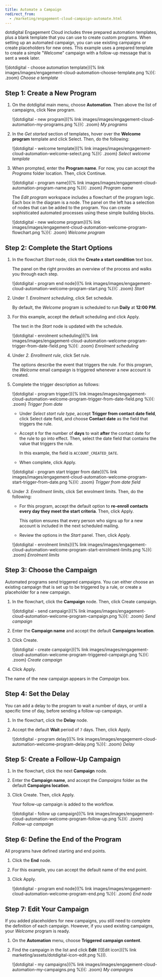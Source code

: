 ```yaml
---
title: Automate a Campaign
redirect_from:
  - /marketing/engagement-cloud-campaign-automate.html
---
```


dotdigital Engagement Cloud includes three prepared automation templates, plus a blank template that you can use to create custom programs. When setting up an automated campaign, you can use existing campaigns or create placeholders for new ones. This example uses a prepared template to create a simple "Welcome" campaign with a follow-up message that is sent a week later.

![dotdigital - choose automation template]({% link images/images/engagement-cloud-automation-choose-template.png %}){: .zoom}
_Choose a template_

## Step 1: Create a New Program

1. On the dotdigital main menu, choose **Automation**. Then above the list of campaigns, click <span class="btn">New program</span>.

    ![dotdigital - new program]({% link images/images/engagement-cloud-automation-my-programs.png %}){: .zoom}
    _My programs_

1. In the _Get started_ section of templates, hover over the **Welcome program** template and click <span class="btn">Select</span>. Then, do the following:

    ![dotdigital - welcome template]({% link images/images/engagement-cloud-automation-welcome-select.png %}){: .zoom}
    _Select welcome template_

1. When prompted, enter the **Program name**. For now, you can accept the _Programs_ folder location. Then, click <span class="btn">Continue</span>.

    ![dotdigital - program name]({% link images/images/engagement-cloud-automation-program-name.png %}){: .zoom}
    _Program name_

    The _Edit program_ workspace includes a flowchart of the program logic. Each box in the diagram is a node. The panel on the left has a selection of nodes that can be added to the program. You can create sophisticated automated processes using these simple building blocks.

    ![dotdigital - new welcome program]({% link images/images/engagement-cloud-automation-welcome-program-flowchart.png %}){: .zoom}
    _Welcome program_

## Step 2: Complete the Start Options

1. In the flowchart _Start_ node, click the **Create a start condition** text box.

    The panel on the right provides an overview of the process and walks you through each step.

    ![dotdigital - program end node]({% link images/images/engagement-cloud-automation-welcome-program-start.png %}){: .zoom}
    _Start_

1. Under _1. Enrolment scheduling_, click <span class="btn">Set schedule</span>.

    By default, the _Welcome_ program is scheduled to run **Daily** at **12:00 PM**.

1. For this example, accept the default scheduling and click <span class="btn">Apply</span>.

    The text in the _Start_ node is updated with the schedule.

      ![dotdigital - enrolment scheduling]({% link images/images/engagement-cloud-automation-welcome-program-trigger-from-date-field.png %}){: .zoom}
      _Enrolment scheduling_

1. Under _2. Enrollment rule_, click <span class="btn">Set rule</span>.

    The options describe the event that triggers the rule. For this program, the _Welcome_ email campaign is triggered whenever a new account is created.

1. Complete the trigger description as follows:

    ![dotdigital - program trigger]({% link images/images/engagement-cloud-automation-welcome-program-trigger-from-date-field.png %}){: .zoom}
    _Trigger from date_

    - Under _Select start rule type_, accept **Trigger from contact date field**, click <span class="btn">Select date field</span>, and choose **Contact date** as the field that triggers the rule.

    - Accept `0` for the number of **days** to wait **after** the contact date for the rule to go into effect. Then, select the date field that contains the value that triggers the rule.

        In this example, the field is `ACCOUNT_CREATED_DATE`.

    - When complete, click <span class="btn">Apply</span>.

    ![dotdigital - program start trigger from date]({% link images/images/engagement-cloud-automation-welcome-program-start-trigger-from-date.png %}){: .zoom}
    _Trigger from date field_

1. Under _3. Enrollment limits_, click <span class="btn">Set enrolment limits</span>. Then, do the following:

    - For this program, accept the default option to **re-enroll contacts every day they meet the start criteria**. Then, click <span class="btn">Apply</span>.

        This option ensures that every person who signs up for a new account is included in the next scheduled mailing.

    - Review the options in the _Start_ panel. Then, click <span class="btn">Apply</span>.

    ![dotdigital - enrolment limits]({% link images/images/engagement-cloud-automation-welcome-program-start-enrolment-limits.png %}){: .zoom}
    _Enrolment limits_

## Step 3: Choose the Campaign

Automated programs send triggered campaigns. You can either choose an existing campaign that is set up to be triggered by a rule, or create a placeholder for a new campaign.

1. In the flowchart, click the **Campaign** node. Then, click <span class="btn">Create campaign</span>.

    ![dotdigital - send campaign]({% link images/images/engagement-cloud-automation-welcome-program-campaign.png %}){: .zoom}
    _Send campaign_

1. Enter the **Campaign name** and accept the default **Campaigns location**.

1. Click <span class="btn">Create</span>.

    ![dotdigital - create campaign]({% link images/images/engagement-cloud-automation-welcome-program-triggered-campaign.png %}){: .zoom}
    _Create campaign_

1. Click <span class="btn">Apply</span>.

The name of the new campaign appears in the _Campaign_ box.

## Step 4: Set the Delay

You can add a delay to the program to wait a number of days, or until a specific time of day, before sending a follow-up campaign.

1. In the flowchart, click the **Delay** node.

1. Accept the default **Wait** period of `7` days. Then, click <span class="btn">Apply</span>.

    ![dotdigital - program delay]({% link images/images/engagement-cloud-automation-welcome-program-delay.png %}){: .zoom}
    _Delay_

## Step 5: Create a Follow-Up Campaign

1. In the flowchart, click the next **Campaign** node.

1. Enter the **Campaign name**, and accept the _Campaigns_ folder as the default **Campaigns location**.

1. Click <span class="btn">Create</span>. Then, click <span class="btn">Apply</span>.

    Your follow-up campaign is added to the workflow.

    ![dotdigital - follow up campaign]({% link images/images/engagement-cloud-automation-welcome-program-follow-up.png %}){: .zoom}
    _Follow-up campaign_

## Step 6: Define the End of the Program

All programs have defined starting and end points.

1. Click the **End** node.

1. For this example, you can accept the default name of the end point.

1. Click <span class="btn">Apply</span>.

    ![dotdigital - program end node]({% link images/images/engagement-cloud-automation-welcome-program-end.png %}){: .zoom}
    _End node_

## Step 7: Edit Your Campaign

If you added placeholders for new campaigns, you still need to complete the definition of each campaign. However, if you used existing campaigns, your _Welcome_ program is ready.

1. On the **Automation** menu, choose **Triggered campaign content**.

1. Find the campaign in the list and click **Edit** (![Edit icon]({% link marketing/assets/dotdigital-icon-edit.png %})).

    ![dotdigital - my campaigns]({% link images/images/engagement-cloud-automation-my-campaigns.png %}){: .zoom}
    _My campaigns_

